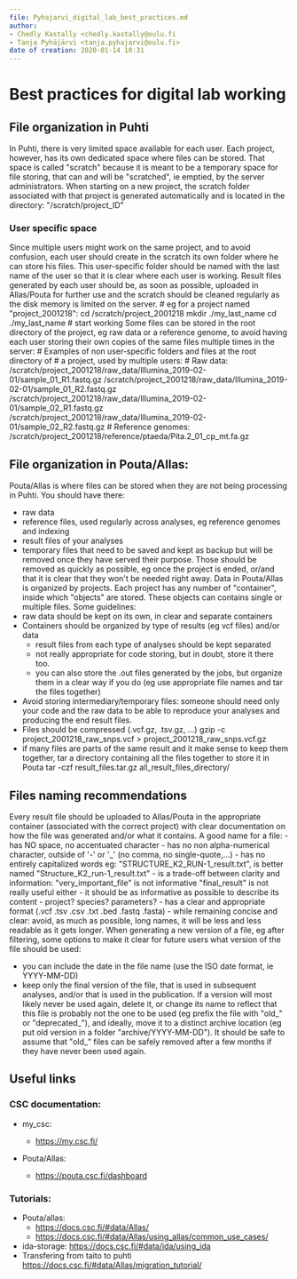 ```yaml
---
file: Pyhajarvi_digital_lab_best_practices.md
author:
- Chedly Kastally <chedly.kastally@oulu.fi
- Tanja Pyhäjärvi <tanja.pyhajarvi@oulu.fi>
date of creation: 2020-01-14 10:31
---
```

# Best practices for digital lab working
## File organization in Puhti
In Puhti, there is very limited space available for each user. Each project,
however, has its own dedicated space where files can be stored. That space is
called "scratch" because it is meant to be a temporary space for file storing,
that can and will be "scratched", ie emptied, by the server administrators.
When starting on a new project, the scratch folder associated with that project
is generated automatically and is located in the directory:
"/scratch/project_ID"
### User specific space
Since multiple users might work on the same project, and to avoid confusion,
each user should create in the scratch its own folder where he can store his
files. This user-specific folder should be named with the last name of the user
so that it is clear where each user is working.
Result files generated by each user should be, as soon as possible, uploaded in
Allas/Pouta for further use and the scratch should be cleaned regularly as the
disk memory is limited on the server.
    # eg for a project named "project_2001218":
    cd /scratch/project_2001218
    mkdir ./my_last_name
    cd ./my_last_name
    # start working
Some files can be stored in the root directory of the project, eg raw data or
a reference genome, to avoid having each user storing their own copies of the
same files multiple times in the server:
    # Examples of non user-specific folders and files at the root directory of
    # a project, used by multiple users:
    # Raw data:
    /scratch/project_2001218/raw_data/Illumina_2019-02-01/sample_01_R1.fastq.gz
    /scratch/project_2001218/raw_data/Illumina_2019-02-01/sample_01_R2.fastq.gz
    /scratch/project_2001218/raw_data/Illumina_2019-02-01/sample_02_R1.fastq.gz
    /scratch/project_2001218/raw_data/Illumina_2019-02-01/sample_02_R2.fastq.gz
    # Reference genomes:
    /scratch/project_2001218/reference/ptaeda/Pita.2_01_cp_mt.fa.gz
## File organization in Pouta/Allas:
Pouta/Allas is where files can be stored when they are not being processing in
Puhti. You should have there:
- raw data
- reference files, used regularly across analyses, eg reference genomes and indexing
- result files of your analyses
- temporary files that need to be saved and kept as backup but will be removed
  once they have served their purpose. Those should be removed as quickly as
  possible, eg once the project is ended, or/and that it is clear that they
  won't be needed right away.
Data in Pouta/Allas is organized by projects. Each project has any number of
"container", inside which "objects" are stored. These objects can contains
single or multiple files.
Some guidelines:
- raw data should be kept on its own, in clear and separate containers
- Containers should be organized by type of results (eg vcf files) and/or data
    - result files from each type of analyses should be kept separated
    - not really appropriate for code storing, but in doubt, store it there too.
    - you can also store the .out files generated by the jobs, but organize
      them in a clear way if you do (eg use appropriate file names and tar the
      files together)
- Avoid storing intermediary/temporary files: someone should need only your code
  and the raw data to be able to reproduce your analyses and producing the end
  result files.
- Files should be compressed (.vcf.gz, .tsv.gz, ...)
        gzip -c project_2001218_raw_snps.vcf > project_2001218_raw_snps.vcf.gz
- if many files are parts of the same result and it make sense to keep them
  together, tar a directory containing all the files together to store it in Pouta
        tar -czf result_files.tar.gz all_result_files_directory/
## Files naming recommendations
Every result file should be uploaded to Allas/Pouta in the appropriate
container (associated with the correct project) with clear documentation on how
the file was generated and/or what it contains.
A good name for a file:
    - has NO space, no accentuated character
    - has no non alpha-numerical character, outside of '-' or '\_' (no comma, no single-quote,...)
    - has no entirely capitalized words
        eg: "STRUCTURE_K2_RUN-1_result.txt", is better named "Structure_K2_run-1_result.txt"
    - is a trade-off between clarity and information:
            "very_important_file" is not informative
            "final_result"        is not really useful either
        - it should be as informative as possible to describe its content
            - project? species? parameters?
            - has a clear and appropriate format (.vcf .tsv .csv .txt .bed .fastq .fasta)
        - while remaining concise and clear: avoid, as much as possible, long
          names, it will be less and less readable as it gets longer.
When generating a new version of a file, eg after filtering, some options to
make it clear for future users what version of the file should be used:
- you can include the date in the file name (use the ISO date format, ie
  YYYY-MM-DD)
- keep only the final version of the file, that is used in subsequent analyses,
  and/or that is used in the publication. If a version will most likely never be
  used again, delete it, or change its name to reflect that this file is
  probably not the one to be used (eg prefix the file with "old_" or
  "deprecated_"), and ideally, move it to a distinct archive location (eg put
  old version in a folder "archive/YYYY-MM-DD"). It should be safe to assume
  that "old_" files can be safely removed after a few months if they have never
  been used again.
## Useful links
### CSC documentation:
- my_csc:
    - https://my.csc.fi/
    
- Pouta/Allas:
    - https://pouta.csc.fi/dashboard
### Tutorials:
- Pouta/allas:
    - https://docs.csc.fi/#data/Allas/
    - https://docs.csc.fi/#data/Allas/using_allas/common_use_cases/
- ida-storage:
https://docs.csc.fi/#data/ida/using_ida
- Transfering from taito to puhti
https://docs.csc.fi/#data/Allas/migration_tutorial/
